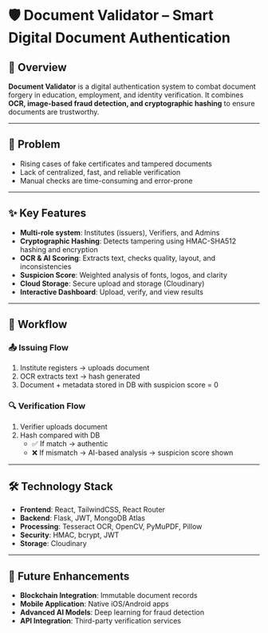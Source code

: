 # 🛡️ Document Validator – Smart Digital Document Authentication  

## 🌟 Overview  
**Document Validator** is a digital authentication system to combat document forgery in education, employment, and identity verification. It combines **OCR, image-based fraud detection, and cryptographic hashing** to ensure documents are trustworthy.  

---

## 🎯 Problem  
- Rising cases of fake certificates and tampered documents  
- Lack of centralized, fast, and reliable verification  
- Manual checks are time-consuming and error-prone  

---

## ✨ Key Features  
- **Multi-role system**: Institutes (issuers), Verifiers, and Admins  
- **Cryptographic Hashing**: Detects tampering using HMAC-SHA512 hashing and encryption
- **OCR & AI Scoring**: Extracts text, checks quality, layout, and inconsistencies  
- **Suspicion Score**: Weighted analysis of fonts, logos, and clarity  
- **Cloud Storage**: Secure upload and storage (Cloudinary)  
- **Interactive Dashboard**: Upload, verify, and view results  

---

## 🔄 Workflow  

### 📤 Issuing Flow  
1. Institute registers → uploads document  
2. OCR extracts text → hash generated  
3. Document + metadata stored in DB with suspicion score = 0  

### 🔍 Verification Flow  
1. Verifier uploads document  
2. Hash compared with DB  
   - ✅ If match → authentic  
   - ❌ If mismatch → AI-based analysis → suspicion score shown  

---

## 🛠️ Technology Stack

- **Frontend**: React, TailwindCSS, React Router
- **Backend**: Flask, JWT, MongoDB Atlas
- **Processing**: Tesseract OCR, OpenCV, PyMuPDF, Pillow
- **Security**: HMAC, bcrypt, JWT
- **Storage**: Cloudinary

---

## 🔮 Future Enhancements

- **Blockchain Integration**: Immutable document records
- **Mobile Application**: Native iOS/Android apps
- **Advanced AI Models**: Deep learning for fraud detection
- **API Integration**: Third-party verification services

